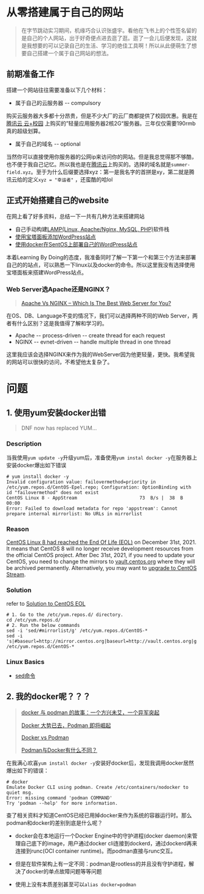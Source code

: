 # 从零搭建属于自己的网站

> 在字节跳动实习期间，机缘巧合认识张盛宇。看他在飞书上的个性签名留的是自己的个人网站，出于好奇便点进去逛了逛。逛了一会儿后便发现，这就是我想要的可以记录自己的生活、学习的绝佳工具啊！所以从此便萌生了想要自己搭建一个属于自己网站的想法。

## 前期准备工作

搭建一个网站往往需要准备以下几个材料：

- 属于自己的云服务器  --  compulsory

购买云服务器大多都十分昂贵，但是不少大厂的云厂商都提供了校园优惠。我是在 [腾讯云 云+校园](https://cloud.tencent.com/act/campus) 上购买的”轻量应用服务器2核2G“服务器。三年仅仅需要190rmb真的超级划算。

- 属于自己的域名  --  optional

当然你可以直接使用你服务器的公网ip来访问你的网站。但是我总觉得那不够酷，也不便于我自己记忆。所以我也是在[腾讯云](https://cloud.tencent.com/act/domainsales)上购买的。选择的域名就是`summer-field.xyz`。至于为什么后缀要选择xyz：第一是我名字的首拼是xy，第二就是腾讯云给的定义`xyz = "幸运者"` ，还蛮酷的哈lol

## 正式开始搭建自己的website

在网上看了好多资料，总结一下一共有几种方法来搭建网站

- 自己手动构建[LAMP(Linux, Apache/Nginx, MySQL, PHP)](https://en.wikipedia.org/wiki/LAMP_(software_bundle))软件栈
- [使用宝塔面板添加WordPress站点](http://tencent.yundashi168.com/558.html)
- [使用docker在SentOS上部署自己的WordPress站点](https://cloud.tencent.com/developer/article/1835064)

本着Learning By Doing的态度，我准备同时了解一下第一个和第三个方法来部署自己的的站点，可以熟悉一下linux以及docker的命令。所以这里我没有选择使用宝塔面板来搭建WordPress站点。

### Web Server选Apache还是NGINX？

> [Apache Vs NGINX – Which Is The Best Web Server for You?](https://serverguy.com/comparison/apache-vs-nginx/)

在OS、DB、Language不变的情况下，我们可以选择两种不同的Web Server，两者有什么区别？这是我值得了解和学习的。

- Apache  --  process-driven  --   create thread for each request
- NGINX  --  evnet-driven  --  handle multiple thread in one thread

这里我应该会选择NGINX来作为我的WebServer因为他更轻量，更快。我希望我的网站可以很快的访问，不希望他太复杂了。

# 问题

## 1. 使用yum安装docker出错

> DNF now has replaced YUM...

### Description

当我使用`yum update -y`升级yum后，准备使用`yum instal docker -y`在服务器上安装docker爆出如下错误

```shell
# yum install docker -y
Invalid configuration value: failovermethod=priority in /etc/yum.repos.d/CentOS-Epel.repo; Configuration: OptionBinding with id "failovermethod" does not exist
CentOS Linux 8 - AppStream                       73  B/s |  38  B     00:00
Error: Failed to download metadata for repo 'appstream': Cannot prepare internal mirrorlist: No URLs in mirrorlist
```

### Reason

[CentOS Linux 8 had reached the End Of Life (EOL)](https://www.centos.org/centos-linux-eol/) on December 31st, 2021. It means that CentOS 8 will no longer receive development resources from the official CentOS project. After Dec 31st, 2021, if you need to update your CentOS, you need to change the mirrors to [vault.centos.org](https://vault.centos.org/) where they will be archived permanently. Alternatively, you may want to [upgrade to CentOS Stream](https://techglimpse.com/convert-centos8-linux-centosstream/).

### Solution

refer to [Solution to CentOS EOL](https://techglimpse.com/failed-metadata-repo-appstream-centos-8/)

```shell 
# 1. Go to the /etc/yum.repos.d/ directory.
cd /etc/yum.repos.d/
# 2. Run the below commands
sed -i 'sed/#mirrorlist/g' /etc/yum.repos.d/CentOS-*
sed -i 's|#baseurl=http://mirror.centos.org|baseurl=http://vault.centos.org|g' /etc/yum.repos.d/CentOS-*
```

### Linux Basics

- [sed命令](https://www.runoob.com/linux/linux-comm-sed.html)

## 2. 我的docker呢？？？

> [docker 与 podman 的故事：一个方兴未艾，一个异军突起](https://xie.infoq.cn/article/a7254c5d64fcb3be8d6822415)
>
> [Docker 大势已去，Podman 即将崛起](https://segmentfault.com/a/1190000041173604)
>
> [Docker vs Podman](https://www.jianshu.com/p/d80aa43ccf94)
>
> [Podman与Docker有什么不同？](http://dockone.io/article/2434807)

在我满心欢喜`yum install docker -y`安装好docker后，发现我调用docker居然爆出如下的错误：

```shell
# docker
Emulate Docker CLI using podman. Create /etc/containers/nodocker to quiet msg.
Error: missing command 'podman COMMAND'
Try 'podman --help' for more information.
```

查了相关资料才知道CentOS已经已用掉docker来作为系统的容器运行时。那么podman和docker的差别到底是什么呢？

- docker会在本地运行一个Docker Engine中的守护进程(docker daemon)来管理自己底下的image，用户通过docker cli连接到dockerd，通过dockerd再来连接到runc(OCI container runtime)。而podman直接与runc交互。

- 但是在软件架构上有一定不同：podman是rootless的并且没有守护进程，解决了docker的单点故障问题等等问题
- 使用上没有本质差别甚至可以`alias docker=podman`

